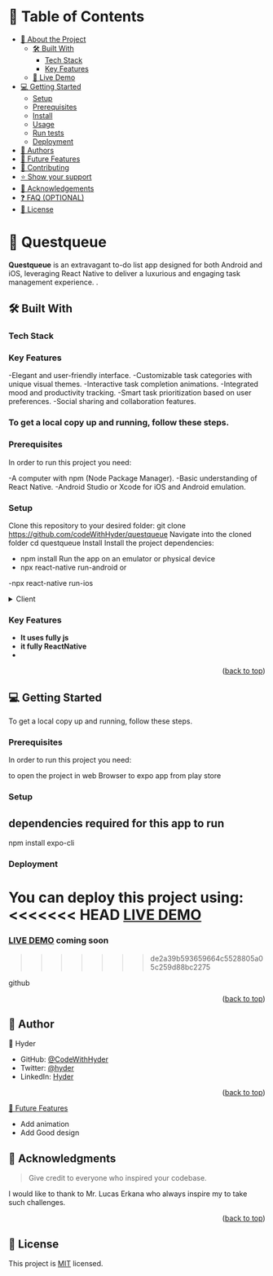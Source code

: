 <a name="readme-top"></a>

<!--
HOW TO USE:
This is an example of how you may give instructions on setting up your project locally.

Modify this file to match your project and remove sections that don't apply.

REQUIRED SECTIONS:
- Table of Contents
- About the Project
  - Built With
  - Live Demo
- Getting Started
- Authors
- Future Features
- Contributing
- Show your support
- Acknowledgements
- License

OPTIONAL SECTIONS:
- FAQ

After you're finished please remove all the comments and instructions!
-->

<!-- TABLE OF CONTENTS -->

# 📗 Table of Contents

- [📖 About the Project](#about-project)
  - [🛠 Built With](#built-with)
    - [Tech Stack](#tech-stack)
    - [Key Features](#key-features)
  - [🚀 Live Demo](#live-demo)
- [💻 Getting Started](#getting-started)
  - [Setup](#setup)
  - [Prerequisites](#prerequisites)
  - [Install](#install)
  - [Usage](#usage)
  - [Run tests](#run-tests)
  - [Deployment](#triangular_flag_on_post-deployment)
- [👥 Authors](#authors)
- [🔭 Future Features](#future-features)
- [🤝 Contributing](#contributing)
- [⭐️ Show your support](#support)
- [🙏 Acknowledgements](#acknowledgements)
- [❓ FAQ (OPTIONAL)](#faq)
- [📝 License](#license)

<!-- PROJECT DESCRIPTION -->

# 📖 Questqueue <a name="about-project"></a>


**Questqueue** is an extravagant to-do list app designed for both Android and iOS, leveraging React Native to deliver a luxurious and engaging task management experience. .

## 🛠 Built With <a name="built-with"></a>

### Tech Stack <a name="tech-stack"></a>

### Key Features

-Elegant and user-friendly interface.
-Customizable task categories with unique visual themes.
-Interactive task completion animations.
-Integrated mood and productivity tracking.
-Smart task prioritization based on user preferences.
-Social sharing and collaboration features.

### To get a local copy up and running, follow these steps.
### Prerequisites
In order to run this project you need:

-A computer with npm (Node Package Manager).
-Basic understanding of React Native.
-Android Studio or Xcode for iOS and Android emulation.
### Setup
Clone this repository to your desired folder:
 git clone https://github.com/codeWithHyder/questqueue
Navigate into the cloned folder
 cd questqueue
Install
Install the project dependencies:
 - npm install
Run the app on an emulator or physical device
 - npx react-native run-android
or

 -npx react-native run-ios



<details>
  <summary>Client</summary>
  <ul>
    <li>React native</a></li>
  </ul>
</details>


<!-- Features -->
### Key Features <a name="key-features"></a>

- **It uses fully js**
- **it fully ReactNative**
- 

<p align="right">(<a href="#readme-top">back to top</a>)</p>



<!-- GETTING STARTED -->

## 💻 Getting Started <a name="getting-started"></a>


To get a local copy up and running, follow these steps.

### Prerequisites

In order to run this project you need:

 to open the project in web Browser
 to expo app from play store

### Setup

## dependencies required for this app to run
npm install expo-cli

### Deployment

You can deploy this project using:
<<<<<<< HEAD
[LIVE DEMO]("https://www.loom.com/share/d726e10bc6a94c178b4d449a9fe1e62c")
=======
### [LIVE DEMO]() coming soon
>>>>>>> de2a39b593659664c5528805a05c259d88bc2275


github

<p align="right">(<a href="#readme-top">back to top</a>)</p>

<!-- AUTHORS -->

## 👥 Author <a name="authors"></a>


👤 Hyder

- GitHub: [@CodeWithHyder](https://github.com/codeWithHyder)
- Twitter: [@hyder](https://twitter.com/@hyder3512)
- LinkedIn: [Hyder](https://www.linkedin.com/in/hyder3512/)



<p align="right">(<a href="#readme-top">back to top</a>)</p>


[🔭 Future Features](#future-features)
  
  - Add animation
  - Add Good design
  
  



<!-- ACKNOWLEDGEMENTS -->

## 🙏 Acknowledgments <a name="acknowledgements"></a>

> Give credit to everyone who inspired your codebase.

I would like to thank to Mr. Lucas Erkana who always inspire my to take such challenges.

<p align="right">(<a href="#readme-top">back to top</a>)</p>



<!-- LICENSE -->

## 📝 License <a name="license"></a>

This project is [MIT](./LICENSE) licensed.

